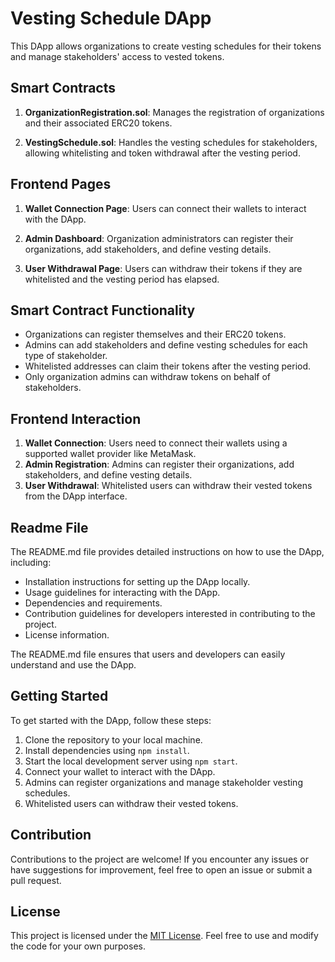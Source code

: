 # Vesting Schedule DApp

This DApp allows organizations to create vesting schedules for their tokens and manage stakeholders' access to vested tokens.

## Smart Contracts

1. **OrganizationRegistration.sol**: Manages the registration of organizations and their associated ERC20 tokens.

2. **VestingSchedule.sol**: Handles the vesting schedules for stakeholders, allowing whitelisting and token withdrawal after the vesting period.

## Frontend Pages

1. **Wallet Connection Page**: Users can connect their wallets to interact with the DApp.

2. **Admin Dashboard**: Organization administrators can register their organizations, add stakeholders, and define vesting details.

3. **User Withdrawal Page**: Users can withdraw their tokens if they are whitelisted and the vesting period has elapsed.

## Smart Contract Functionality

- Organizations can register themselves and their ERC20 tokens.
- Admins can add stakeholders and define vesting schedules for each type of stakeholder.
- Whitelisted addresses can claim their tokens after the vesting period.
- Only organization admins can withdraw tokens on behalf of stakeholders.

## Frontend Interaction

1. **Wallet Connection**: Users need to connect their wallets using a supported wallet provider like MetaMask.
2. **Admin Registration**: Admins can register their organizations, add stakeholders, and define vesting details.
3. **User Withdrawal**: Whitelisted users can withdraw their vested tokens from the DApp interface.

## Readme File

The README.md file provides detailed instructions on how to use the DApp, including:

- Installation instructions for setting up the DApp locally.
- Usage guidelines for interacting with the DApp.
- Dependencies and requirements.
- Contribution guidelines for developers interested in contributing to the project.
- License information.

The README.md file ensures that users and developers can easily understand and use the DApp.

## Getting Started

To get started with the DApp, follow these steps:

1. Clone the repository to your local machine.
2. Install dependencies using `npm install`.
3. Start the local development server using `npm start`.
4. Connect your wallet to interact with the DApp.
5. Admins can register organizations and manage stakeholder vesting schedules.
6. Whitelisted users can withdraw their vested tokens.

## Contribution

Contributions to the project are welcome! If you encounter any issues or have suggestions for improvement, feel free to open an issue or submit a pull request.

## License

This project is licensed under the [MIT License](https://opensource.org/licenses/MIT). Feel free to use and modify the code for your own purposes.


